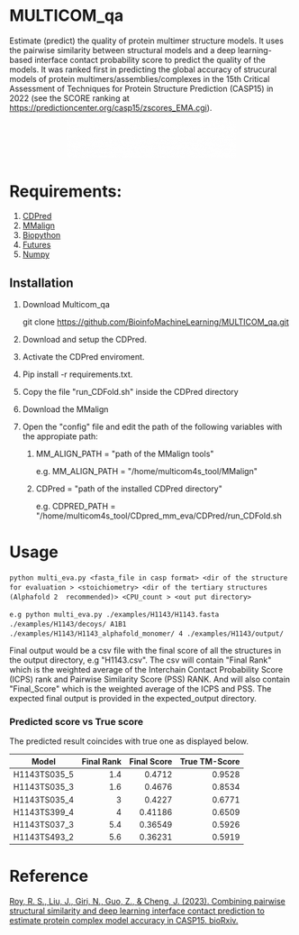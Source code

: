 # MULTICOM_qa 
Estimate (predict) the quality of protein multimer structure models. It uses the pairwise similarity between structural models and a deep learning-based interface contact probability score to predict the quality of the models. It was ranked first in predicting the global accuracy of strucural models of protein multimers/assemblies/complexes in the 15th Critical Assessment of Techniques for Protein Structure Prediction (CASP15) in 2022 (see the SCORE ranking at https://predictioncenter.org/casp15/zscores_EMA.cgi).



<p align="center">
  <img alt="not found"  width="60%" height="20%" src="/examples/asset/multicom_qa.gif">
</p>


# Requirements:
1. [CDPred](https://github.com/BioinfoMachineLearning/CDPred)
2. [MMalign](https://zhanggroup.org/MM-align/)
3. [Biopython](https://biopython.org/)
4. [Futures](https://docs.python.org/3/library/concurrent.futures.html)
5. [Numpy](https://numpy.org/install/)
  
## Installation
1. Download Multicom_qa
    
    git clone https://github.com/BioinfoMachineLearning/MULTICOM_qa.git


2. Download and setup the CDPred.


3. Activate the  CDPred enviroment.


4. Pip install -r requirements.txt.


5. Copy the  file "run_CDFold.sh" inside the CDPred directory


6. Download the MMalign 


7. Open the "config" file and edit the path of the following variables with the appropiate path:

    1. MM_ALIGN_PATH = "path of the MMalign tools"
        
       e.g.   MM_ALIGN_PATH = "/home/multicom4s_tool/MMalign"
   
    2. CDPred = "path of the installed CDPred directory" 

       e.g.   CDPRED_PATH = "/home/multicom4s_tool/CDpred_mm_eva/CDPred/run_CDFold.sh
   

# Usage

```python multi_eva.py <fasta_file in casp format> <dir of the structure for evaluation > <stoichiometry> <dir of the tertiary structures (Alphafold 2  recommended)> <CPU_count > <out put directory>```

```e.g python multi_eva.py ./examples/H1143/H1143.fasta ./examples/H1143/decoys/ A1B1 ./examples/H1143/H1143_alphafold_monomer/ 4 ./examples/H1143/output/```

Final output would be a csv file with the final score of all the structures in the output directory, e.g "H1143.csv". The csv will contain "Final Rank" which is the weighted average of the Interchain Contact Probability Score (ICPS) rank and Pairwise Similarity Score (PSS) RANK.  And will also contain "Final_Score" which is the weighted average of the ICPS and PSS. The expected final output is provided in the expected_output directory.   



### Predicted score vs True score



The predicted result coincides with true one as displayed below. 

| Model  | Final Rank | Final Score | True TM-Score|
| ------------- | ---: | ---:  | ---:  |
|H1143TS035_5 | 1.4  |0.4712|0.9528 |
|H1143TS035_3 | 1.6  |0.4676|0.8534 |
|H1143TS035_4 | 3    |0.4227 |0.6771 |
|H1143TS399_4 | 4  |0.41186 |0.6509 |
|H1143TS037_3 | 5.4  |0.36549 |0.5926 |
|H1143TS493_2 | 5.6  |0.36231 |0.5919 |



# Reference


[Roy, R. S., Liu, J., Giri, N., Guo, Z., & Cheng, J. (2023). Combining pairwise structural similarity and deep learning interface contact prediction to estimate protein complex model accuracy in CASP15. bioRxiv.](https://doi.org/10.1101/2023.03.08.531814)